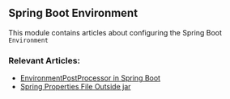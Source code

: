 ## Spring Boot Environment

This module contains articles about configuring the Spring Boot `Environment`

### Relevant Articles:			
 - [EnvironmentPostProcessor in Spring Boot](https://www.baeldung.com/spring-boot-environmentpostprocessor)
 - [Spring Properties File Outside jar](https://www.baeldung.com/spring-properties-file-outside-jar)